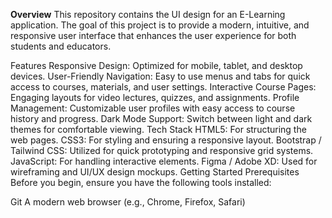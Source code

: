 **Overview**
This repository contains the UI design for an E-Learning application. The goal of this project is to provide a modern, intuitive, and responsive user interface that enhances the user experience for both students and educators.

Features
Responsive Design: Optimized for mobile, tablet, and desktop devices.
User-Friendly Navigation: Easy to use menus and tabs for quick access to courses, materials, and user settings.
Interactive Course Pages: Engaging layouts for video lectures, quizzes, and assignments.
Profile Management: Customizable user profiles with easy access to course history and progress.
Dark Mode Support: Switch between light and dark themes for comfortable viewing.
Tech Stack
HTML5: For structuring the web pages.
CSS3: For styling and ensuring a responsive layout.
Bootstrap / Tailwind CSS: Utilized for quick prototyping and responsive grid systems.
JavaScript: For handling interactive elements.
Figma / Adobe XD: Used for wireframing and UI/UX design mockups.
Getting Started
Prerequisites
Before you begin, ensure you have the following tools installed:

Git
A modern web browser (e.g., Chrome, Firefox, Safari)
